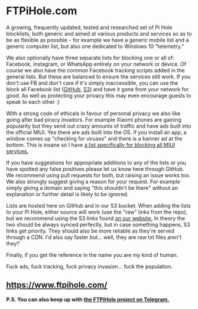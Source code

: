 # FTPiHole.com

A growing, frequently updated, tested and researched set of Pi Hole blocklists, both generic and aimed at various products and services so as to be as flexible as possible - for example we have a generic mobile list and a generic computer list, but also one dedicated to Windows 10 "telemetry."

We also optionally have three separate lists for blocking one or all of: Facebook, Instagram, or WhatsApp entirely on your network or device. Of course we also have the common Facebook tracking scripts added in the general lists. But these are balanced to ensure the services still work. If you don't use FB and don't care if it's simply inaccessible, you can use the block all Facebook list ([GitHub](https://raw.githubusercontent.com/ftpmorph/ftpihole/master/blocklists/facebook-full-block.txt), [S3](https://ftpihole.s3.eu-west-2.amazonaws.com/blocklists/facebook-full-block.txt)) and have it gone from your network for good. As well as protecting your privacy this may even encourage guests to speak to each other :) 

With a strong code of ethicals in favour of personal privacy we also like going after bad piracy invadors. For example Xiaomi phones are gaining popularity but they send out crazy amounts of traffic and have ads built into the official MIUI. Yes there are ads built into the OS. If you install an app, a window comes up "checking for viruses" and there is a banner ad at the bottom. This is insane so I have [a list specifically for blocking all MIUI services.](https://ftpihole.s3.eu-west-2.amazonaws.com/blocklists/xiaomi-ads-tracking.txt)

If you have suggestions for appropriate additions to any of the lists or you have spotted any false positives please let us know here through GitHub. We recommend using pull requests for both, but raising an issue works too. We also strongly suggest giving a reason for your request. For example simply giving a domain and saying "this shouldn't be there" without an explanation or further detail is likely to be ignored.

Lists are hosted here on GitHub and in our S3 bucket. When adding the lists to your Pi Hole, either source will work (use the "raw" links from the repo), but we recommend using the S3 links found [on our website.](https://www.ftpihole.com/lists/) In theory the two should be always synced perfectly, but in case something happens, S3 links get priority. They should also be more reliable as they're served through a CDN. I'd also say faster but... well, they are raw txt files aren't they?

Finally, if you get the reference in the name you are my kind of human.

Fuck ads, fuck tracking, fuck privacy invasion... fuck the population.

## https://www.ftpihole.com/

**P.S. You can also keep up with [the FTPiHole project on Telegram.](https://telegram.me/FTPiHole)**
